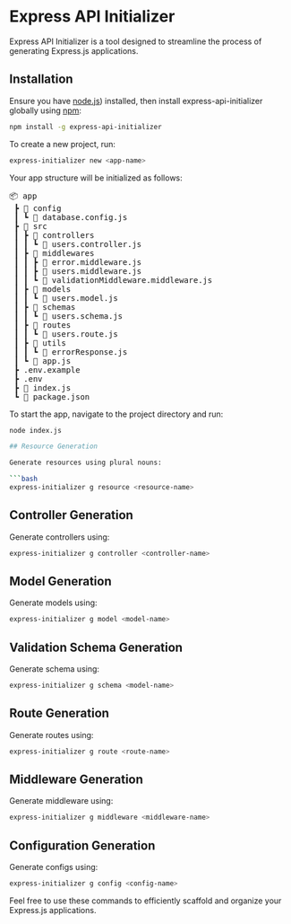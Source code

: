 # Express API Initializer

Express API Initializer is a tool designed to streamline the process of generating Express.js applications.

## Installation

Ensure you have [node.js](https://nodejs.org/)) installed, then install express-api-initializer globally using [npm](https://www.npmjs.com/):

```bash
npm install -g express-api-initializer
```

To create a new project, run:

```bash
express-initializer new <app-name>
```
Your app structure will be initialized as follows:

<pre>
📦 app
 ┣ 📂 config
 ┃ ┗ 📜 database.config.js
 ┣ 📂 src
 ┃ ┣ 📂 controllers
 ┃ ┃ ┗ 📜 users.controller.js
 ┃ ┣ 📂 middlewares
 ┃ ┃ ┣ 📜 error.middleware.js
 ┃ ┃ ┣ 📜 users.middleware.js
 ┃ ┃ ┗ 📜 validationMiddleware.middleware.js
 ┃ ┣ 📂 models
 ┃ ┃ ┗ 📜 users.model.js
 ┃ ┣ 📂 schemas
 ┃ ┃ ┗ 📜 users.schema.js
 ┃ ┣ 📂 routes
 ┃ ┃ ┗ 📜 users.route.js
 ┃ ┣ 📂 utils
 ┃ ┃ ┗ 📜 errorResponse.js
 ┃ ┗ 📜 app.js
 ┣ .env.example
 ┣ .env
 ┣ 📜 index.js
 ┗ 📜 package.json
</pre>

To start the app, navigate to the project directory and run:

```bash
node index.js

## Resource Generation

Generate resources using plural nouns:

```bash
express-initializer g resource <resource-name>
```

## Controller Generation

Generate controllers using:

```bash
express-initializer g controller <controller-name>
```

## Model Generation

Generate models using:

```bash
express-initializer g model <model-name>
```

## Validation Schema Generation

Generate schema using:

```bash
express-initializer g schema <model-name>
```

## Route Generation

Generate routes using:

```bash
express-initializer g route <route-name>
```
## Middleware Generation

Generate middleware using:

```bash
express-initializer g middleware <middleware-name>
```

## Configuration Generation

Generate configs using:

```bash
express-initializer g config <config-name>
```

Feel free to use these commands to efficiently scaffold and organize your Express.js applications.
